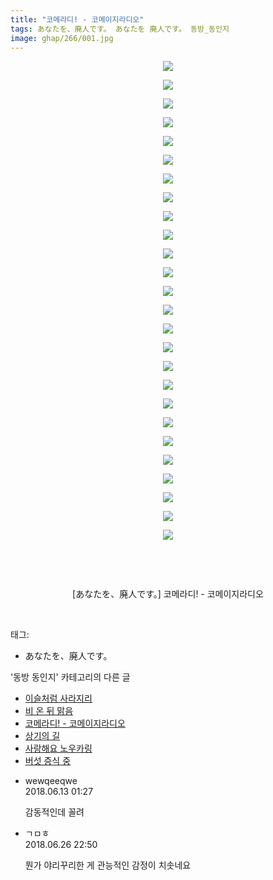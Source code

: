 ```yaml
---
title: "코메라디! - 코메이지라디오"
tags: あなたを、廃人です。 あなたを 廃人です。 동방_동인지
image: ghap/266/001.jpg
---
```

<div class="article">
<p style="text-align: center; clear: none; float: none;"><img src="{{ site.nasurl }}/ghap/266/001.jpg"/></p>
<p style="text-align: center; clear: none; float: none;"><img src="{{ site.nasurl }}/ghap/266/002.jpg"/></p>
<p style="text-align: center; clear: none; float: none;"><img src="{{ site.nasurl }}/ghap/266/003.jpg"/></p>
<p style="text-align: center; clear: none; float: none;"><img src="{{ site.nasurl }}/ghap/266/004.jpg"/></p>
<p style="text-align: center; clear: none; float: none;"><img src="{{ site.nasurl }}/ghap/266/005.jpg"/></p>
<p style="text-align: center; clear: none; float: none;"><img src="{{ site.nasurl }}/ghap/266/006.jpg"/></p>
<p style="text-align: center; clear: none; float: none;"><img src="{{ site.nasurl }}/ghap/266/007.jpg"/></p>
<p style="text-align: center; clear: none; float: none;"><img src="{{ site.nasurl }}/ghap/266/008.jpg"/></p>
<p style="text-align: center; clear: none; float: none;"><img src="{{ site.nasurl }}/ghap/266/009.jpg"/></p>
<p style="text-align: center; clear: none; float: none;"><img src="{{ site.nasurl }}/ghap/266/010.jpg"/></p>
<p style="text-align: center; clear: none; float: none;"><img src="{{ site.nasurl }}/ghap/266/011.jpg"/></p>
<p style="text-align: center; clear: none; float: none;"><img src="{{ site.nasurl }}/ghap/266/012.jpg"/></p>
<p style="text-align: center; clear: none; float: none;"><img src="{{ site.nasurl }}/ghap/266/013.jpg"/></p>
<p style="text-align: center; clear: none; float: none;"><img src="{{ site.nasurl }}/ghap/266/014.jpg"/></p>
<p style="text-align: center; clear: none; float: none;"><img src="{{ site.nasurl }}/ghap/266/015.jpg"/></p>
<p style="text-align: center; clear: none; float: none;"><img src="{{ site.nasurl }}/ghap/266/016.jpg"/></p>
<p style="text-align: center; clear: none; float: none;"><img src="{{ site.nasurl }}/ghap/266/017.jpg"/></p>
<p style="text-align: center; clear: none; float: none;"><img src="{{ site.nasurl }}/ghap/266/018.jpg"/></p>
<p style="text-align: center; clear: none; float: none;"><img src="{{ site.nasurl }}/ghap/266/019.jpg"/></p>
<p style="text-align: center; clear: none; float: none;"><img src="{{ site.nasurl }}/ghap/266/020.jpg"/></p>
<p style="text-align: center; clear: none; float: none;"><img src="{{ site.nasurl }}/ghap/266/021.jpg"/></p>
<p style="text-align: center; clear: none; float: none;"><img src="{{ site.nasurl }}/ghap/266/022.jpg"/></p>
<p style="text-align: center; clear: none; float: none;"><img src="{{ site.nasurl }}/ghap/266/023.jpg"/></p>
<p style="text-align: center; clear: none; float: none;"><img src="{{ site.nasurl }}/ghap/266/024.jpg"/></p>
<p style="text-align: center; clear: none; float: none;"><img src="{{ site.nasurl }}/ghap/266/025.jpg"/></p>
<p style="text-align: center; clear: none; float: none;"><img src="{{ site.nasurl }}/ghap/266/026.jpg"/></p>
<p style="text-align: center; clear: none; float: none;"><br/></p>
<p style="text-align: center; clear: none; float: none;"><br/></p>
<p style="text-align: center; clear: none; float: none;">[あなたを、廃人です。] 코메라디! - 코메이지라디오</p>
<p><br/></p>
</div><div class="tagTrail">
<p>태그: </p>
<ul>
<li>あなたを、廃人です。</li>
</ul>
</div><div class="another">
<p>'동방 동인지' 카테고리의 다른 글</p>
<ul>
<li><a href="/2016-06-19-ghap_268">이슬처럼 사라지리</a></li>
<li><a href="/2016-06-19-ghap_267">비 온 뒤 맑음</a></li>
<li><a href="/2016-06-19-ghap_266">코메라디! - 코메이지라디오</a></li>
<li><a href="/2016-06-19-ghap_265">상기의 길</a></li>
<li><a href="/2016-06-19-ghap_264">사랑해요 노우카링</a></li>
<li><a href="/2016-06-19-ghap_262">버섯 증식 중</a></li>
</ul>
</div><div class="cb_module cb_fluid">
<div class="cb_wrt cb_profile">
<div class="comment">
<ul>
<li class="cb_thumb_off" id="comment15269902">
<div class="cb_comment_area">
<div class="cb_info_area">
<div class="cb_section">
<span class="cb_nick_name">wewqeeqwe</span>
</div>
<div class="cb_section">
<span class="cb_date">2018.06.13 01:27 </span>
</div>
</div>
<div class="cb_dsc_comment">
<p class="cb_dsc">
											감동적인데 꼴려<br/>
</p>
</div>
</div></li>
<li class="cb_thumb_off" id="comment15277183">
<div class="cb_comment_area">
<div class="cb_info_area">
<div class="cb_section">
<span class="cb_nick_name">ㄱㅁㅎ</span>
</div>
<div class="cb_section">
<span class="cb_date">2018.06.26 22:50 </span>
</div>
</div>
<div class="cb_dsc_comment">
<p class="cb_dsc">
											뭔가 야리꾸리한 게 관능적인 감정이 치솟네요
										</p>
</div>
</div></li>
</ul>
</div>
</div><!-- commentList close -->
</div>